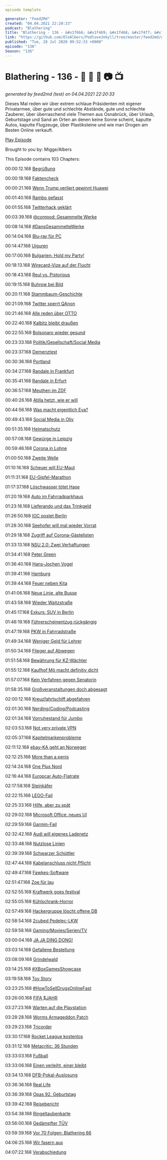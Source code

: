 ```yaml
---
episode template

generator: "Feed2Md"
created: "04.04.2021 22:20:33"
podcast: "Blathering"
title: "Blathering - 136 - &#x1f6b6; &#x1f469; &#x1f468; &#x1f4f7; &#x1f4fa;"
link: "https://github.com/OleAlbers/PodloveJekyll/tree/master/feed2md/example/export/seasons/5/2020/7/Blathering___136____________.md"
published: "Tue, 28 Jul 2020 09:52:33 +0000"
episode: "136"
Season: "136"
---
```


# Blathering - 136 - &#x1f6b6; &#x1f469; &#x1f468; &#x1f4f7; &#x1f4fa;
_generated by feed2md (test) on 04.04.2021 22:20:33_

Dieses Mal reden wir über extrem schlaue Präsidenten mit eigener Privatarmee, über gute und schlechte Abstände, gute und schlechte Zauberer, über überraschend viele Themen aus Osnabrück, über Urlaub, Geburtstage und Sand an Orten an denen keine Sonne scheint, kaputte Autos, kaputte Flugzeuge, über Plastiksteine und wie man Drogen am Besten Online verkauft.

[Play Episode](https://www.blathering.de/podlove/file/1292/s/feed/c/mp3/blathering_136.mp3)

Brought to you by: Migge/Albers

This Episode contains 103 Chapters:


00:00:12.168 [Begrüßung]()

00:00:19.168 [Faktencheck]()

00:00:21.168 [Wenn Trump verliert gewinnt Huawei](https://www.golem.de/news/ohne-trump-grossbritannien-koennte-huawei-ausschluss-zuruecknehmen-2007-149737.html)

00:01:40.168 [Rambo gefasst](http://www.tagesschau.de/eilmeldung/oppenau-festnahme-101.html)

00:01:55.168 [Twitterhack geklärt](https://krebsonsecurity.com/2020/07/whos-behind-wednesdays-epic-twitter-hack/)

00:03:39.168 [@compod: Gesammelte Werke](https://twitter.com/search?q=(from%3Acompod)%20(%40blathering_pod)%20until%3A2020-07-27%20since%3A2020-07-16&src=typed_query&f=live)

00:08:14.168 [#DansGesammelteWerke](https://twitter.com/search?q=(from%3Aevildanwallace)%20(%40blathering_pod)%20until%3A2020-07-27%20since%3A2020-07-16&src=typed_query&f=live)

00:14:04.168 [Blu-ray für PC](https://www.amazon.de/Bluray-Slim-Laufwerk-Intern/s?k=Bluray+Slim+Laufwerk+Intern)

00:14:47.168 [Uiguren](https://www.youtube.com/watch?v=17oCQakzIl8)

00:17:00.168 [Bulgarien: Hold my Party!](https://twitter.com/ARDKontraste/status/1284074506483531776)

00:18:13.168 [Wirecard-Vize auf der Flucht](https://www.spiegel.de/wirtschaft/unternehmen/wirecard-manager-jan-marsalek-offenbar-nach-weissrussland-gefluechtet-a-b3be712f-0c90-48a7-9a72-df7162a92613)

00:18:43.168 [Reul vs. Pistorious](https://www.ksta.de/politik/polizei-in-nrw-innenminister-reul-sieht-keinen-sinn-in-studie-zu--racial-profiling--37036836)

00:19:15.168 [Buhrow bei Bild](https://twitter.com/der_rosenkranz/status/1285161599649677312)

00:20:11.168 [Stammbaum-Geschichte](https://threadreaderapp.com/thread/1284816935826358274.html)

00:21:09.168 [Twitter sperrt QAnon](https://twitter.com/derStandardat/status/1285791524496834563)

00:21:46.168 [Alle reden über OTTO](https://www.tz.de/stars/otto-waalkes-streit-kultfilm-rassismus-debatte-positivbeispiel-zr-90011938.html)

00:22:40.168 [Kalbitz bleibt draußen](https://www.tagesschau.de/inland/afd-kalbitz-135.html)

00:22:55.168 [Bolsonaro wieder gesund](https://twitter.com/tagesschau/status/1287048931889774593)

00:23:33.168 [Politik/Gesellschaft/Social Media]()

00:23:37.168 [Demenztest](https://wochendaemmerung.de/amthor-wirecard-steuern-corona-trump-thats-amazing/)

00:30:36.168 [Portland](https://www.tagesschau.de/ausland/portland-115.html)

00:34:27.168 [Randale in Frankfurt](https://taz.de/Folgen-von-Krawall-in-Frankfurt-am-Main/!5701468/)

00:35:41.168 [Randale in Erfurt](https://twitter.com/Volksverpetzer/status/1286240493534433280)

00:36:57.168 [Meuthen im ZDF](https://www.ndr.de/fernsehen/sendungen/zapp/Sommerinterview-Meuthen-So-besser-nicht,sommerinterviewmeuthen100.html)

00:40:26.168 [Atilla hetzt, wie er will](https://www.welt.de/politik/deutschland/article211878675/Attila-Hildmann-droht-Volker-Beck-auf-Kundgebung-in-Berlin-mit-dem-Tod.html)

00:44:56.168 [Was macht eigentlich Eva?](https://www.tagesschau.de/inland/kanada-akademie-kolonie-101.html)

00:49:43.168 [Social Media in Oliv](https://daserste.ndr.de/panorama/aktuell/Bundeswehr-Bohnert-Schraege-Vorwuerfe-gegen-Panorama,bundeswehr2326.html)

00:51:35.168 [Heimatschutz](https://lauerundwehner.de/eu-gipfel-sogenannter-heimatschutz-stutthof-prozess/)

00:57:08.168 [Gewürge in Leipzig](https://www.rnd.de/panorama/kontrolleur-wurgt-fahrgast-waren-sprachprobleme-der-ausloser-TY6WBJ77ZZGSLMET7LEWURWV5I.html)

00:59:46.168 [Corona in Lohne](https://www.ndr.de/nachrichten/info/Trotz-Corona-schliesst-Schlachthof-Lohne-nicht,ndrinfo7350.html)

01:00:50.168 [Zweite Welle](https://www.tagesschau.de/inland/coronavirus-deutschland-219.html)

01:10:16.168 [Scheuer will EU-Maut](https://www.tagesschau.de/wirtschaft/scheuer-eu-pkw-maut-101.html)

01:11:31.168 [EU-Gipfel-Marathon](https://www.zdf.de/nachrichten/politik/eu-hilfsfonds-gipfel-5-lehren-100.html)

01:17:37.168 [Löschwasser tötet Hase](https://taz.de/Umweltkatastrophe-in-Osnabrueck/!5695420/)

01:20:19.168 [Auto im Fahrradparkhaus](https://twitter.com/Neusser/status/1287310208608407552)

01:23:16.168 [Lieferando und das Trinkgeld](https://www.bento.de/politik/lieferando-fahrer-warten-seit-wochen-auf-ihr-trinkgeld-oder-den-lohn-a-6df9b964-badd-4592-8cb6-8fbaa4f3fdb9)

01:26:50.168 [IOC postet Berlin](https://twitter.com/stammtischphilo/status/1286617833724674049)

01:28:30.168 [Seehofer will mal wieder Vorrat](https://www.tagesschau.de/inland/seehofer-vorratsdatenspeicherung-103.html)

01:29:18.168 [Zugriff auf Corona-Gästelisten](https://www.golem.de/news/bayern-polizei-greift-vermehrt-auf-corona-kontaktlisten-zu-2007-149725.html)

01:33:13.168 [NSU 2.0: Zwei Verhaftungen](https://taz.de/Rechte-Drohschreiben-vom-NSU-20/!5703975/)

01:34:41.168 [Peter Green](https://de.wikipedia.org/wiki/Peter_Green)

01:36:40.168 [Hans-Jochen Vogel](https://de.wikipedia.org/wiki/Hans-Jochen_Vogel)

01:39:41.168 [Hamburg]()

01:39:44.168 [Feuer neben Kita](https://www.ndr.de/nachrichten/hamburg/Rohbau-neben-Kita-in-Farmsen-Berne-ausgebrannt,brand7558.html)

01:41:06.168 [Neue Linie, alte Busse](https://www.ndr.de/nachrichten/hamburg/Neue-Omnibuslinie-zum-Hafenmuseum-im-Einsatz,buslinie110.html)

01:43:58.168 [Wieder Waitzstraße](https://twitter.com/stammtischphilo/status/1286640635668299776)

01:45:17.168 [Exkurs: SUV in Berlin](https://www.tagesspiegel.de/berlin/nach-unfall-am-bahnhof-zoo-in-berlin-keine-ermittlungen-wegen-totschlags-suv-fahrer-wieder-frei/26039178.html)

01:46:19.168 [Führerscheinentzug rückgängig](https://www.ndr.de/fernsehen/sendungen/hamburg_journal/Fehler-in-Bussgeldkatalog-Stadt-gibt-Fuehrerscheine-zurueck,hamj97822.html)

01:47:19.168 [PKW in Fahrradstraße](https://www.ndr.de/fernsehen/sendungen/hamburg_journal_1800/Autofahrer-faehrt-zwei-Radfahrer-um,hamj97918.html)

01:49:34.168 [Weniger Geld für Lehrer](https://www.ndr.de/fernsehen/sendungen/hamburg_journal_1800/Rabe-Weniger-Geld-fuer-Lehrer-bei-Quarantaene,hamj98004.html)

01:50:34.168 [Flieger auf Abwegen](https://www.fr.de/panorama/flughafen-hamburg-sperrung-unfall-kleinflugzeug-landebahn-cessna-feuerwehr-zr-90012684.html)

01:51:58.168 [Bewährung für KZ-Wächter](https://twitter.com/tazgezwitscher/status/1286279899372834817)

01:55:12.168 [Kaufhof Mö macht definitiv dicht](https://www.mopo.de/hamburg/raeumungsverkauf-in-hamburg-werden-karstadt-und-kaufhof-zum-schnaeppchenjaeger-paradies--37064142)

01:57:07.168 [Kein Verfahren gegen Senatorin](https://www.welt.de/regionales/hamburg/article212109911/Hamburg-Keine-Ermittlungen-gegen-Gruene-Justizsenatorin-Anna-Gallina.html)

01:58:35.168 [Großveranstaltungen doch abgesagt](https://hamburg1.de/nachrichten/45583/Grossveranstaltungen_nun_doch_gestrichen.html)

02:00:12.168 [Kreuzfahrtschiff abgefahren](https://hamburg1.de/nachrichten/45646/Nach_Corona_Pause.html)

02:01:30.168 [Nerding/Coding/Podcasting]()

02:01:34.168 [Vorruhestand für Jumbo](https://www.flightradar24.com/blog/british-airways-to-retire-its-entire-747-fleet-immediately/)

02:03:53.168 [Not very private VPN](https://www.theregister.com/2020/07/17/ufo_vpn_database/)

02:05:37.168 [Kapitelmarkenprobleme](https://twitter.com/tmigge/status/1284586314575347716)

02:11:12.168 [ebay-KA geht an Norweger](https://www.tagesschau.de/wirtschaft/ebay-kleinanzeigen-verkauft-101.html)

02:12:25.168 [More than a penis](http://whats-in-your-pants.de/)

02:14:24.168 [One Plus Nord](https://www.golem.de/news/smartphone-oneplus-nord-kommt-mit-sechs-kameras-2007-149720.html)

02:16:44.168 [Europcar Auto-Flatrate](https://www.golem.de/news/vermietung-europcar-startet-flatrate-fuer-autos-2007-149740.html)

02:17:58.168 [Steinkäfer](https://twitter.com/tmigge/status/1284780809413697536)

02:22:15.168 [LEGO-Fail](https://zusammengebaut.com/lego-technic-42113-bell-boeing-v-22-osprey-kommt-nicht-auf-den-markt-97902/)

02:25:33.168 [Hilfe, aber zu spät](http://www.office-loesung.de/ftopic252814_0_0_asc.php)

02:29:02.168 [Microsoft Office: neues UI](https://www.golem.de/news/benutzeroberflaeche-so-soll-das-neue-microsoft-office-aussehen-2007-149799.html)

02:29:59.168 [Garmin-Fail](https://www.heise.de/news/Ausfall-von-Garmin-Diensten-und-Support-Firma-wohl-Opfer-von-WastedLocker-4852627.html)

02:32:42.168 [Audi will eigenes Ladenetz](https://www.golem.de/news/elektroautos-audi-will-exklusives-schnelllade-netz-schaffen-2007-149730.html)

02:33:48.168 [Nutzlose Linien](https://twitter.com/stammtischphilo/status/1287327033425633280)

02:39:39.168 [Schwarzer Schüttler](https://twitter.com/tmigge/status/1287437355511615488)

02:47:44.168 [Kabelanschluss nicht Pflicht](https://www.golem.de/news/wettbewerbszentrale-mieter-sollen-kabel-tv-anschluesse-kuendigen-koennen-2007-149765.html)

02:49:47.168 [Fawkes-Software](https://www.golem.de/news/software-fawkes-soll-vor-gesichtserkennung-schuetzen-2007-149834.html)

02:51:47.168 [Zoe für lau](https://www.golem.de/news/appy-ein-dorf-steigt-auf-elektroautos-um-2007-149850.html)

02:52:55.168 [Kraftwerk goes festival](https://www.theguardian.com/music/2020/jul/27/iconic-festival-sets-kraftwerk-tribal-gathering-1997)

02:55:05.168 [Kühlschrank-Horror](https://twitter.com/stammtischphilo/status/1287736473861660720)

02:57:49.168 [Hackergruppe löscht offene DB](https://www.golem.de/news/datenbanken-geloescht-zurueck-bleibt-nur-ein-miau-2007-149863.html)

02:58:54.168 [2cubed Pedelec-LKW](https://www.golem.de/news/2cubed-lieferwagen-mit-pedelec-antrieb-soll-verkehrschaos-mildern-2007-149881.html)

02:59:58.168 [Gaming/Movies/Serien/TV]()

03:00:04.168 [JA JA DING DONG!](https://escschnack.de/elfen-helfen/?t=44%3A06)

03:03:14.168 [Gefallene Bestellung](https://de.wikipedia.org/wiki/Star_Wars_Jedi:_Fallen_Order)

03:08:09.168 [Grindelwald](https://de.wikipedia.org/wiki/Phantastische_Tierwesen:_Grindelwalds_Verbrechen)

03:14:25.168 [#XBoxGamesShowcase](https://twitter.com/stammtischphilo/status/1286345547591417858)

03:19:58.168 [Toy Story](https://de.wikipedia.org/wiki/Toy_Story)

03:23:25.168 [#HowToSellDrugsOnlineFast](https://twitter.com/stammtischphilo/status/1286319835396399105)

03:26:00.168 [FIFA $JAHR](https://twitter.com/stammtischphilo/status/1286436688038944769)

03:27:23.168 [Warten auf die Playstation](https://www.golem.de/news/spielebranche-sony-berichtet-ueber-erste-warteschlangen-fuer-playstation-5-2007-149746.html)

03:28:28.168 [Worms Armageddon Patch](https://www.golem.de/news/team-17-worms-armageddon-erhaelt-patch-nach-20-jahren-2007-149743.html)

03:29:23.168 [Tricorder](https://www.golem.de/news/raumschiff-enterprise-funktionierende-replik-des-star-trek-tricorders-kommt-2021-2007-149783.html)

03:30:17.168 [Rocket League kostenlos](https://www.golem.de/news/epic-games-rocket-league-faehrt-in-richtung-fortnite-2007-149807.html)

03:31:12.168 [Metacritic: 36 Stunden](https://www.golem.de/news/review-bombing-metacritic-laesst-zornige-spieler-36-stunden-warten-2007-149776.html)

03:33:03.168 [Fußball]()

03:33:06.168 [Einen verleiht, einer bleibt](https://www.fcstpauli.com/news/florian-carstens-wechselt-auf-leihbasis-zu-wehen-wiesbaden/)

03:34:13.168 [DFB-Pokal-Auslosung](https://www.kicker.de/780463/artikel)

03:36:36.168 [Real Life]()

03:36:39.168 [Opas 92. Geburtstag](https://twitter.com/stammtischphilo/status/1284587416540635143)

03:39:42.168 [Reisebericht](https://photos.app.goo.gl/6GCWthGbReFn3N8UA)

03:54:38.168 [Ringeltaubenkarte](https://www.ringeltaube.de/service/kundenkarten/)

03:56:00.168 [Gedämpfter TÜV](https://twitter.com/stammtischphilo/status/1285545947955699712)

03:59:39.168 [Vor 70 Folgen: Blathering 66](https://www.blathering.de/2019/01/blathering-066-mister-trump-tear-down-this-wall/)

04:06:25.168 [Wir fasern aus]()

04:07:22.168 [Verabschiedung]()


